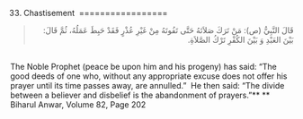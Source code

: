 33. Chastisement 
=================

<blockquote dir="rtl">
  <p>
قَالَ النَّبِيُّ (ص): مَنْ تَرَكَ صَلاَتَهُ حَتَّى تَفُوتَهُ مِنْ
غَيْرِ عُذْرٍ فَقَدْ حَبِطَ عَمَلُهُ، ثُمَّ قَالَ: بَيْنَ العَبْدِ وَ
بَيْنَ الكُفْرِ تَرْكُ الصَّلاَةِ.
  </p>
</blockquote>

   
 The Noble Prophet (peace be upon him and his progeny) has said: “The
good deeds of one who, without any appropriate excuse does not offer his
prayer until its time passes away, are annulled.”  He then said: “The
divide between a believer and disbelief is the abandonment of
prayers.”** **  
 Biharul Anwar, Volume 82, Page 202   
  


